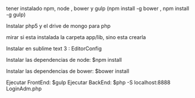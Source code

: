 tener instalado  npm, node  , bower y gulp (npm install -g bower , npm install -g gulp)

Instalar php5 y el drive de mongo para php

mirar si esta instalada la carpeta app/lib, sino esta crearla

Instalar en sublime text 3  : EditorConfig

Instalar las dependencias de node: $npm install

Instalar las dependencias de bower: $bower install

Ejecutar FrontEnd: $gulp
Ejecutar BackEnd: $php -S localhost:8888 LoginAdm.php
